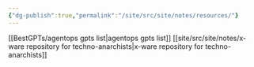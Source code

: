 ```yaml
---
{"dg-publish":true,"permalink":"/site/src/site/notes/resources/"}
---
```




[[BestGPTs/agentops gpts list\|agentops gpts list]]
[[site/src/site/notes/x-ware repository for techno-anarchists\|x-ware repository for techno-anarchists]]
